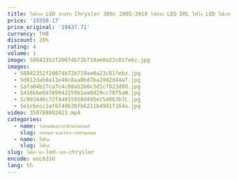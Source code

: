 ```yaml
---
title: ไฟท้าย LED สําหรับ Chrysler 300c 2005-2010 ไฟท้าย LED DRL ไฟวิ่ง LED ไฟเบรค LED ย้อนกลับอุปกรณ์เสริมอัตโนมัติ
price: '15550.17'
price_original: '19437.71'
currency: THB
discount: 20%
rating: 4
volume: 1
image: S8042352f20074b72b719ae0a23c81febz.jpg
images:
  - S8042352f20074b72b719ae0a23c81febz.jpg
  - Sd812dab8a11e40c8aa0bd7ba29d2d44aT.jpg
  - Safa04b27ca7c4c08ab2b0c3d1cf023d8O.jpg
  - S416bbe84769942159b1aa0d29cc78f5aW.jpg
  - Sc993446c72f44015910d495ec54963b7L.jpg
  - Se1cbecc1af6f49b38fb6211b49d1f164o.jpg
video: 350788002423.mp4
categories:
  - name: รถยนต์และรถจักรยานยนต์
    slug: รถยนต-และรถจ-กรยานยนต
  - name: ไฟรถ
    slug: ไฟรถ
slug: ไฟท-าย-led-าหร-chrysler
encode: ooL631U
lang: th
---
```

  